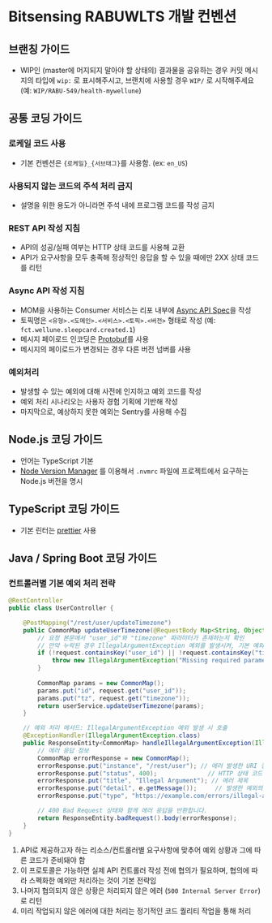 # Bitsensing RABUWLTS 개발 컨벤션

## 브랜칭 가이드

- WIP인 (master에 머지되지 말아야 할 상태의) 결과물을 공유하는 경우 커밋 메시지의 타입에 `wip:` 로 표시해주시고, 브랜치에 사용할 경우 `WIP/` 로 시작해주세요 (예: `WIP/RABU-549/health-mywellune`)

## 공통 코딩 가이드

### 로케일 코드 사용

- 기본 컨벤션은 `{로케일}_{서브태그}`를 사용함. (ex: `en_US`)

### 사용되지 않는 코드의 주석 처리 금지

- 설명을 위한 용도가 아니라면 주석 내에 프로그램 코드를 작성 금지

### REST API 작성 지침

- API의 성공/실패 여부는 HTTP 상태 코드를 사용해 교환
- API가 요구사항을 모두 충족해 정상적인 응답을 할 수 있을 때에만 2XX 상태 코드를 리턴

### Async API 작성 지침

- MOM을 사용하는 Consumer 서비스는 리포 내부에 [Async API Spec](https://studio.asyncapi.com/)을 작성
- 토픽명은 `<유형>.<도메인>.<서비스>.<토픽>.<버전>` 형태로 작성 (예: `fct.wellune.sleepcard.created.1`)
- 메시지 페이로드 인코딩은 [Protobuf](https://protobuf.dev/)를 사용
- 메시지의 페이로드가 변경되는 경우 다른 버전 넘버를 사용

### 예외처리

- 발생할 수 있는 예외에 대해 사전에 인지하고 예외 코드를 작성
- 예외 처리 시나리오는 사용자 경험 기획에 기반해 작성
- 마지막으로, 예상하지 못한 예외는 Sentry를 사용해 수집

## Node.js 코딩 가이드

- 언어는 TypeScript 기본
- [Node Version Manager](https://github.com/nvm-sh/nvm) 를 이용해서 `.nvmrc` 파일에 프로젝트에서 요구하는 Node.js 버전을 명시

## TypeScript 코딩 가이드

- 기본 린터는 [prettier](https://prettier.io/) 사용

## Java / Spring Boot 코딩 가이드

### 컨트롤러별 기본 예외 처리 전략

```java
@RestController
public class UserController {

    @PostMapping("/rest/user/updateTimezone")
    public CommonMap updateUserTimezone(@RequestBody Map<String, Object> request) {
        // 요청 본문에서 "user_id"와 "timezone" 파라미터가 존재하는지 확인
        // 만약 누락된 경우 IllegalArgumentException 예외를 발생시켜, 기본 예외 핸들러가 처리
        if (!request.containsKey("user_id") || !request.containsKey("timezone")) {
            throw new IllegalArgumentException("Missing required parameters: user_id and/or timezone");
        }
        
        CommonMap params = new CommonMap();
        params.put("id", request.get("user_id"));
        params.put("tz", request.get("timezone"));
        return userService.updateUserTimezone(params);
    }

    // 예외 처리 메서드: IllegalArgumentException 예외 발생 시 호출
    @ExceptionHandler(IllegalArgumentException.class)
    public ResponseEntity<CommonMap> handleIllegalArgumentException(IllegalArgumentException e) {
        // 에러 응답 정보
        CommonMap errorResponse = new CommonMap();
        errorResponse.put("instance", "/rest/user"); // 에러 발생한 URI 정보
        errorResponse.put("status", 400);              // HTTP 상태 코드 400 (Bad Request)
        errorResponse.put("title", "Illegal Argument"); // 에러 제목
        errorResponse.put("detail", e.getMessage());     // 발생한 예외의 상세 메시지
        errorResponse.put("type", "https://example.com/errors/illegal-argument"); // 에러 유형에 대한 URL 또는 설명

        // 400 Bad Request 상태와 함께 에러 응답을 반환합니다.
        return ResponseEntity.badRequest().body(errorResponse);
    }
}
```

1. API로 제공하고자 하는 리소스/컨트롤러별 요구사항에 맞추어 예외 상황과 그에 따른 코드가 준비돼야 함
2. 이 프로토콜은 가능하면 실제 API 컨트롤러 작성 전에 협의가 필요하며, 협의에 따라 스펙화한 예외만 처리하는 것이 기본 전략임
3. 나머지 협의되지 않은 상황은 처리되지 않은 에러 (`500 Internal Server Error`)로 리턴
4. 미리 작업되지 않은 에러에 대한 처리는 정기적인 코드 퀄리티 작업을 통해 처리

